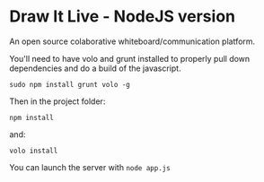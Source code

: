 Draw It Live - NodeJS version
========================

An open source colaborative whiteboard/communication platform.


You'll need to have volo and grunt installed to properly pull down dependencies and do a build of the javascript.

`sudo npm install grunt volo -g`

Then in the project folder:

`npm install`


and:

`volo install`


You can launch the server with `node app.js`


